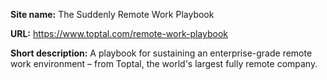 **Site name:** The Suddenly Remote Work Playbook

**URL:** https://www.toptal.com/remote-work-playbook

**Short description:** A playbook for sustaining an enterprise-grade remote work environment – from Toptal, the world's largest fully remote company.
